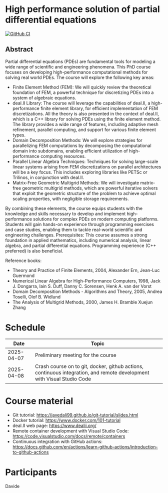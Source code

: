 # High performance solution of partial differential equations

[![GitHub CI](https://github.com/luca-heltai/hpspde/actions/workflows/gtest.yaml/badge.svg)](https://github.com/luca-heltai/hpspde/actions/workflows/gtest.yaml)

## Abstract

Partial differential equations (PDEs) are fundamental tools for modeling a wide range of scientific and engineering phenomena. This PhD course focuses on developing high-performance computational methods for solving real world PDEs.
The course will explore the following key areas:

- Finite Element Method (FEM): We will quickly review the theoretical foundation of FEM, a powerful technique for discretizing PDEs into a system of algebraic equations.
- deal.II Library: The course will leverage the capabilities of deal.II, a high-performance finite element library, for efficient implementation of FEM discretizations. All the theory is also presented in the context of deal.II, which is a C++ library for solving PDEs using the finite element method. The library provides a wide range of features, including adaptive mesh refinement, parallel computing, and support for various finite element types.
- Domain Decomposition Methods: We will explore strategies for parallelizing FEM computations by decomposing the computational domain into subdomains, enabling efficient utilization of high-performance computing resources.
- Parallel Linear Algebra Techniques: Techniques for solving large-scale linear systems arising from FEM discretizations on parallel architectures will be a key focus. This includes exploring libraries like PETSc or Trilinos, in conjunction with deal.II.
- Matrix-Free Geometric Multigrid Methods: We will investigate matrix-free geometric multigrid methods, which are  powerful iterative solvers that exploit the geometric structure of the problem to achieve optimal scaling properties, with negligible storage requirements.

By combining these elements, the course equips students with the knowledge and skills necessary to develop and implement high-performance solutions for complex PDEs on modern computing platforms. Students will gain hands-on experience through programming exercises and case studies, enabling them to tackle real-world scientific and engineering challenges.
Prerequisites: This course assumes a strong foundation in applied mathematics, including numerical analysis, linear algebra, and partial differential equations. Programming experience (C++ preferred) is also beneficial.

Reference books:

- Theory and Practice of Finite Elements, 2004, Alexander Ern, Jean-Luc Guermond
- Numerical Linear Algebra for High-Performance Computers, 1998, Jack J. Dongarra, Iain S. Duff, Danny C. Sorensen, Henk A. van der Vorst
- Domain Decomposition Methods - Algorithms and Theory, 2005, Andrea Toselli, Olof B. Widlund
- The Analysis of Multigrid Methods, 2000, James H. Bramble Xuejun Zhang

# Schedule

| Date       | Topic                                                                 |
|------------|----------------------------------------------------------------------|
| 2025-04-07 | Preliminary meeting for the course                                   |
| 2025-04-08 | Crash course on to git, docker, github actions, continuous integration, and remote development with Visual Studio Code                               |

# Course material

- Git tutorial: <https://javedali99.github.io/git-tutorial/slides.html>
- Docker tutorial: <https://www.docker.com/101-tutorial>
- deal.II web page: <https://www.dealii.org/>
- Remote container development with Visual Studio Code: <https://code.visualstudio.com/docs/remote/containers>
- Continuous integration with GitHub actions: <https://docs.github.com/en/actions/learn-github-actions/introduction-to-github-actions>

# Participants

Davide

